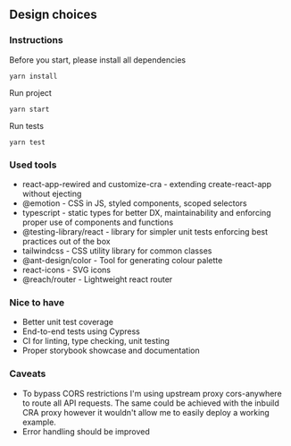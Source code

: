 ## Design choices

### Instructions
Before you start, please install all dependencies 
```
yarn install
```

Run project
```
yarn start
```

Run tests
```
yarn test
```

### Used tools
- react-app-rewired and customize-cra - extending create-react-app without ejecting
- @emotion - CSS in JS, styled components, scoped selectors
- typescript - static types for better DX, maintainability and enforcing proper use of components and functions
- @testing-library/react - library for simpler unit tests enforcing best practices out of the box
- tailwindcss - CSS utility library for common classes
- @ant-design/color - Tool for generating colour palette
- react-icons - SVG icons
- @reach/router - Lightweight react router

### Nice to have
- Better unit test coverage
- End-to-end tests using Cypress
- CI for linting, type checking, unit testing
- Proper storybook showcase and documentation

### Caveats
- To bypass CORS restrictions I'm using upstream proxy cors-anywhere to route all API requests. The same could be achieved with the inbuild CRA proxy however it wouldn't allow me to easily deploy a working example.
- Error handling should be improved